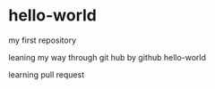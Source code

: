 # hello-world
my first repository


leaning my way through git hub by github hello-world 



learning pull request 
